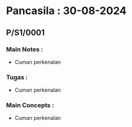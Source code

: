 # Pancasila : 30-08-2024
## P/S1/0001

### Main Notes :
- Cuman perkenalan

### Tugas :
- Cuman perkenalan

### Main Concepts :
- Cuman perkenalan
